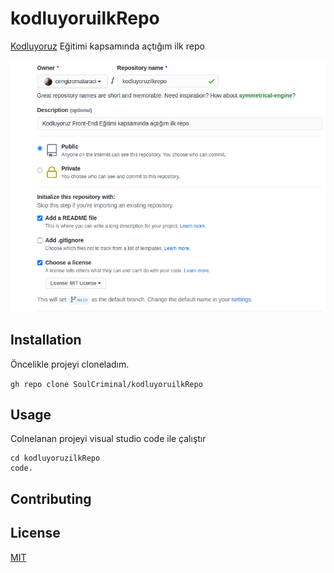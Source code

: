 
# kodluyoruilkRepo
[Kodluyoruz](https://www.kodluyoruz.org/) Eğitimi kapsamında açtığım ilk repo


![](IMG/github.jpg)




## Installation 
Öncelikle projeyi cloneladım.

`gh repo clone SoulCriminal/kodluyoruilkRepo`



## Usage

Colnelanan projeyi visual studio code ile çalıştır

```
cd kodluyoruzilkRepo
code.
```

## Contributing

## License

[MIT](https://choosealicense.com/licenses/mit/)


